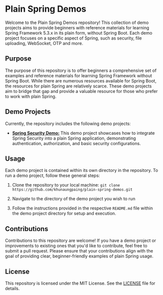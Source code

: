 # Plain Spring Demos

Welcome to the Plain Spring Demos repository! This collection of demo projects aims to provide beginners with reference materials for learning Spring Framework 5.3.x in its plain form, without Spring Boot. Each demo project focuses on a specific aspect of Spring, such as security, file uploading, WebSocket, OTP and more.

## Purpose

The purpose of this repository is to offer beginners a comprehensive set of examples and reference materials for learning Spring Framework without Spring Boot. While there are numerous resources available for Spring Boot, the resources for plain Spring are relatively scarce. These demo projects aim to bridge that gap and provide a valuable resource for those who prefer to work with plain Spring.

## Demo Projects

Currently, the repository includes the following demo projects:

- **[Spring Security Demo:](https://github.com/khunaungpaing/plain-spring-demos/tree/main/plain-spring-security-demo)** This demo project showcases how to integrate Spring Security into a plain Spring application, demonstrating authentication, authorization, and basic security configurations.


## Usage

Each demo project is contained within its own directory in the repository. To run a demo project, follow these general steps:

1. Clone the repository to your local machine:
`git clone https://github.com/khunaungpaing/plain-spring-demos.git`

2. Navigate to the directory of the demo project you wish to run

3. Follow the instructions provided in the respective `README.md` file within the demo project directory for setup and execution.

## Contributions

Contributions to this repository are welcome! If you have a demo project or improvements to existing ones that you'd like to contribute, feel free to submit a pull request. Please ensure that your contributions align with the goal of providing clear, beginner-friendly examples of plain Spring usage.

## License

This repository is licensed under the MIT License. See the [LICENSE](LICENSE) file for details.

